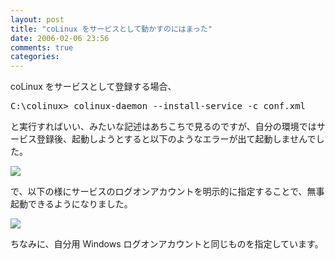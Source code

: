 ```yaml
---
layout: post
title: "coLinux をサービスとして動かすのにはまった"
date: 2006-02-06 23:56
comments: true
categories: 
---
```

<p class="entryBody">
coLinux をサービスとして登録する場合、
</p>

<pre class="code">
C:\colinux&gt; colinux-daemon --install-service -c conf.xml
</pre>

<p class="entryBody">
と実行すればいい、みたいな記述はあちこちで見るのですが、自分の環境ではサービス登録後、起動しようとすると以下のようなエラーが出て起動しませんでした。
</p>

<p class="entryBody">
<img src="http://mizzy.org/img/colinux_event_log.jpg" />
</p>

<p class="entryBody">
で、以下の様にサービスのログオンアカウントを明示的に指定することで、無事起動できるようになりました。
</p>

<p class="entryBody">
<img src="http://mizzy.org/img/colinux_logon_setting.jpg" />
</p>

<p class="entryBody">
ちなみに、自分用 Windows ログオンアカウントと同じものを指定しています。
</p>